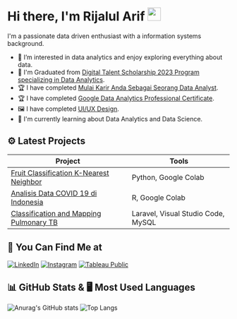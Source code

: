 <!-- ### Hi there 👋 -->
#  Hi there, I'm Rijalul Arif <img src="https://github.com/TheDudeThatCode/TheDudeThatCode/blob/master/Assets/Hi.gif" width="30px">

I'm a passionate data driven enthusiast with a information systems background.

- 👀 I’m interested in data analytics and enjoy exploring everything about data.
- 🏅 I'm Graduated from <a href="https://drive.google.com/file/d/16WV8SZqtsJv8P4b5yPnEP0aBZX5pzmC3/view?usp=drive_link" target="blank">Digital Talent Scholarship 2023 Program specializing in Data Analytics</a>.
- 🏆 I have completed <a href="https://drive.google.com/file/d/1WMI-805NIcIqf92mv3TOXX4MTdZAkPWt/view?usp=drive_link" target="blank">Mulai Karir Anda Sebagai Seorang Data Analyst</a>.
- 🏆 I have completed <a href="https://www.coursera.org/account/accomplishments/professional-cert/CHA368J6L3DE" target="blank">Google Data Analytics Professional Certificate</a>.
- 🖼️ I have completed <a href="https://drive.google.com/file/d/18bjrZBM48_k-HlgI3dasRPLsQa_kQXwN/view?usp=sharing" target="blank">UI/UX Design</a>.
- 📑 I'm currently learning about Data Analytics and Data Science.

## ⚙ Latest Projects
| **Project**                         | **Tools** |
|-------------------------------------|-----------|
| <a href="https://github.com/rijalularif/fruit_classification_k-nearest_neighbor" target="blank">Fruit Classification K-Nearest Neighbor | Python, Google Colab |
| <a href="https://github.com/rijalularif/Data-Analitik-Google/blob/main/Course%208/studi_kasus_cyclistic.ipynb" target="blank">Analisis Data COVID 19 di Indonesia | R, Google Colab |
| <a href="https://github.com/rijalularif/web-tbparu" target="blank">Classification and Mapping Pulmonary TB</a> | Laravel, Visual Studio Code, MySQL |

## 🔦 You Can Find Me at
<p>
  <a href="https://www.linkedin.com/in/rijalularif/" target="blank"><img alt="LinkedIn" src="https://img.shields.io/badge/linkedin-%230077B5.svg?&style=for-the-badge&logo=linkedin&logoColor=white" /></a>  
  <a href="https://www.instagram.com/rijalula/" target="blank"><img alt="Instagram" src="https://img.shields.io/badge/instagram-%23E4405F.svg?&style=for-the-badge&logo=instagram&logoColor=white" /></a>  
  <a href="https://public.tableau.com/app/profile/rijalul.arif" target="blank"><img alt="Tableau Public" src="https://img.shields.io/badge/tableau-%23E4405F.svg?&style=for-the-badge&logo=tableau&logoColor=white&color=blue" /></a>  
</p>

## 📊 GitHub Stats & 🖥️ Most Used Languages
<!-- | ## :chart_with_upwards_trend: GitHub Stats | ## :computer: Most Used Languages | -->
<!-- |-------------------------------------|-----------| -->
![Anurag's GitHub stats](https://github-readme-stats.vercel.app/api?username=rijalularif&show_icons=true&theme=radical)  ![Top Langs](https://github-readme-stats.vercel.app/api/top-langs/?username=rijalularif&theme=radical)

<!--- ## :chart_with_upwards_trend: GitHub Stats
![Anurag's GitHub stats](https://github-readme-stats.vercel.app/api?username=rijalularif&show_icons=true&theme=radical) --->

<!--- ## :computer: Most Used Languages
![Top Langs](https://github-readme-stats.vercel.app/api/top-langs/?username=rijalularif&theme=radical) --->

<!---
rijalularif/rijalularif is a ✨ special ✨ repository because its `README.md` (this file) appears on your GitHub profile.
You can click the Preview link to take a look at your changes.
--->
<!--
**rijalularif/rijalularif** is a ✨ _special_ ✨ repository because its `README.md` (this file) appears on your GitHub profile.

Here are some ideas to get you started:

- 🔭 I’m currently working on ...
- 🌱 I’m currently learning ...
- 👯 I’m looking to collaborate on ...
- 🤔 I’m looking for help with ...
- 💬 Ask me about ...
- 📫 How to reach me: ...
- 😄 Pronouns: ...
- ⚡ Fun fact: ...
-->
